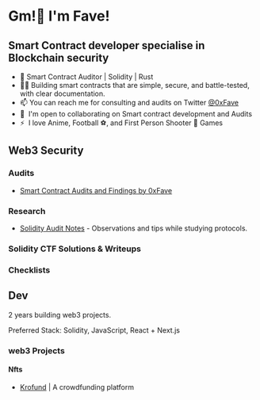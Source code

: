 Gm!👋 I'm Fave!
=======================

Smart Contract developer specialise in Blockchain security
-----------------------------------------------------

*   🔐 Smart Contract Auditor | Solidity | Rust
*   👨‍🔬 Building smart contracts that are simple, secure, and battle-tested, with clear documentation.
*   📫 You can reach me for consulting and audits on Twitter [@0xFave](https://twitter.com/0xFave)
*   🤝  I'm open to collaborating on Smart contract development and Audits
*   ⚡  I love Anime, Football ⚽, and First Person Shooter 🔫 Games

## Web3 Security

### Audits

- [Smart Contract Audits and Findings by 0xFave](https://github.com/0xFave/audits)

### Research

- [Solidity Audit Notes](https://github.com/0xfave/solidity-audit-notes) - Observations and tips while studying protocols.

### Solidity CTF Solutions & Writeups

### Checklists


## Dev

2 years building web3 projects.

Preferred Stack: Solidity, JavaScript, React + Next.js

### web3 Projects

#### Nfts
  - [Krofund](https://github.com/0xfave/Krofund) | A crowdfunding platform

